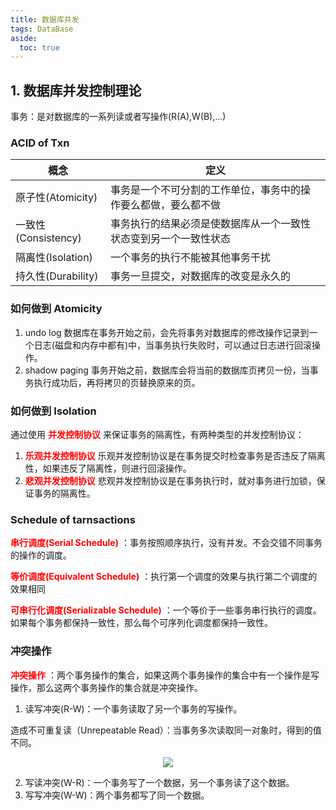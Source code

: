 ```yaml
---
title: 数据库并发
tags: DataBase
aside:
  toc: true
---
```


<!--more-->

## 1. 数据库并发控制理论

事务：是对数据库的一系列读或者写操作(R(A),W(B),...)

### ACID of Txn

| 概念                | 定义                                                             |
| ------------------- | ---------------------------------------------------------------- |
| 原子性(Atomicity)   | 事务是一个不可分割的工作单位，事务中的操作要么都做，要么都不做   |
| 一致性(Consistency) | 事务执行的结果必须是使数据库从一个一致性状态变到另一个一致性状态 |
| 隔离性(Isolation)   | 一个事务的执行不能被其他事务干扰                                 |
| 持久性(Durability)  | 事务一旦提交，对数据库的改变是永久的                             |

### 如何做到 Atomicity

1. undo log
   数据库在事务开始之前，会先将事务对数据库的修改操作记录到一个日志(磁盘和内存中都有)中，当事务执行失败时，可以通过日志进行回滚操作。
2. shadow paging
   事务开始之前，数据库会将当前的数据库页拷贝一份，当事务执行成功后，再将拷贝的页替换原来的页。

### 如何做到 Isolation

通过使用 **<font color = red>并发控制协议</font>** 来保证事务的隔离性，有两种类型的并发控制协议：

1. **<font color = red>乐观并发控制协议</font>**
   乐观并发控制协议是在事务提交时检查事务是否违反了隔离性，如果违反了隔离性，则进行回滚操作。
2. **<font color = red>悲观并发控制协议</font>**
   悲观并发控制协议是在事务执行时，就对事务进行加锁，保证事务的隔离性。

### Schedule of tarnsactions

**<font color = red>串行调度(Serial Schedule)</font>** ：事务按照顺序执行，没有并发。不会交错不同事务的操作的调度。

**<font color = red>等价调度(Equivalent Schedule)</font>** ：执行第一个调度的效果与执行第二个调度的效果相同

**<font color = red>可串行化调度(Serializable Schedule)</font>** ：一个等价于一些事务串行执行的调度。如果每个事务都保持一致性，那么每个可序列化调度都保持一致性。

### 冲突操作

**<font color = red>冲突操作</font>** ：两个事务操作的集合，如果这两个事务操作的集合中有一个操作是写操作，那么这两个事务操作的集合就是冲突操作。

1. 读写冲突(R-W)：一个事务读取了另一个事务的写操作。

造成不可重复读（Unrepeatable Read）：当事务多次读取同一对象时，得到的值不同。

<div  align="center">
<img src= "
https://pictureloomione.oss-cn-beijing.aliyuncs.com/pic/%E6%95%B0%E6%8D%AE%E5%BA%93%E5%B9%B6%E5%8F%91/unrepeatable%20read.png
"/>
</div>

2. 写读冲突(W-R)：一个事务写了一个数据，另一个事务读了这个数据。
3. 写写冲突(W-W)：两个事务都写了同一个数据。
